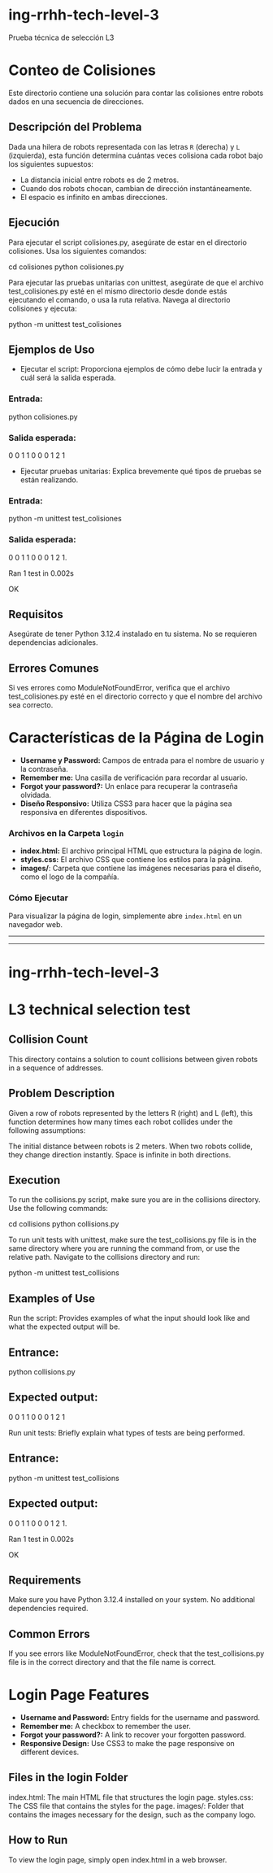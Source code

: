 # ing-rrhh-tech-level-3
Prueba técnica de selección L3

# Conteo de Colisiones

Este directorio contiene una solución para contar las colisiones entre robots dados en una secuencia de direcciones.

## Descripción del Problema

Dada una hilera de robots representada con las letras `R` (derecha) y `L` (izquierda), esta función determina cuántas veces colisiona cada robot bajo los siguientes supuestos:
- La distancia inicial entre robots es de 2 metros.
- Cuando dos robots chocan, cambian de dirección instantáneamente.
- El espacio es infinito en ambas direcciones.

## Ejecución

Para ejecutar el script colisiones.py, asegúrate de estar en el directorio colisiones. Usa los siguientes comandos:

cd colisiones
python colisiones.py

Para ejecutar las pruebas unitarias con unittest, asegúrate de que el archivo test_colisiones.py esté en el mismo directorio desde donde estás ejecutando el comando, o usa la ruta relativa. Navega al directorio colisiones y ejecuta:

python -m unittest test_colisiones

## Ejemplos de Uso

- Ejecutar el script: Proporciona ejemplos de cómo debe lucir la entrada y cuál será la salida esperada.
### Entrada:
python colisiones.py
### Salida esperada: 

0 0
1 1
0 0 0
1 2 1

- Ejecutar pruebas unitarias: Explica brevemente qué tipos de pruebas se están realizando.
### Entrada:
  python -m unittest test_colisiones
### Salida esperada:

0 0
1 1
0 0 0
1 2 1.

Ran 1 test in 0.002s

OK

## Requisitos
Asegúrate de tener Python 3.12.4 instalado en tu sistema. No se requieren dependencias adicionales.

## Errores Comunes
Si ves errores como ModuleNotFoundError, verifica que el archivo test_colisiones.py esté en el directorio correcto y que el nombre del archivo sea correcto.

# Características de la Página de Login

- **Username y Password:** Campos de entrada para el nombre de usuario y la contraseña.
- **Remember me:** Una casilla de verificación para recordar al usuario.
- **Forgot your password?:** Un enlace para recuperar la contraseña olvidada.
- **Diseño Responsivo:** Utiliza CSS3 para hacer que la página sea responsiva en diferentes dispositivos.

### Archivos en la Carpeta `login`

- **index.html:** El archivo principal HTML que estructura la página de login.
- **styles.css:** El archivo CSS que contiene los estilos para la página.
- **images/**: Carpeta que contiene las imágenes necesarias para el diseño, como el logo de la compañía.

### Cómo Ejecutar

Para visualizar la página de login, simplemente abre `index.html` en un navegador web.

----------------------------------------------------------------------------------------
----------------------------------------------------------------------------------------

# ing-rrhh-tech-level-3
# L3 technical selection test

## Collision Count
This directory contains a solution to count collisions between given robots in a sequence of addresses.

## Problem Description
Given a row of robots represented by the letters R (right) and L (left), this function determines how many times each robot collides under the following assumptions:

The initial distance between robots is 2 meters.
When two robots collide, they change direction instantly.
Space is infinite in both directions.
## Execution
To run the collisions.py script, make sure you are in the collisions directory. Use the following commands:

cd collisions python collisions.py

To run unit tests with unittest, make sure the test_collisions.py file is in the same directory where you are running the command from, or use the relative path. Navigate to the collisions directory and run:

python -m unittest test_collisions

## Examples of Use
Run the script: Provides examples of what the input should look like and what the expected output will be.
## Entrance:
python collisions.py

## Expected output:
0 0 1 1 0 0 0 1 2 1

Run unit tests: Briefly explain what types of tests are being performed.
## Entrance:
python -m unittest test_collisions

## Expected output:
0 0 1 1 0 0 0 1 2 1.

Ran 1 test in 0.002s

OK

## Requirements
Make sure you have Python 3.12.4 installed on your system. No additional dependencies required.

## Common Errors
If you see errors like ModuleNotFoundError, check that the test_collisions.py file is in the correct directory and that the file name is correct.

# Login Page Features
- **Username and Password:** Entry fields for the username and password.
- **Remember me:** A checkbox to remember the user.
- **Forgot your password?:** A link to recover your forgotten password.
- **Responsive Design:** Use CSS3 to make the page responsive on different devices.
## Files in the login Folder
index.html: The main HTML file that structures the login page.
styles.css: The CSS file that contains the styles for the page.
images/: Folder that contains the images necessary for the design, such as the company logo.
## How to Run
To view the login page, simply open index.html in a web browser.

